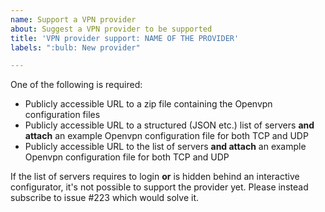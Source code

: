 ```yaml
---
name: Support a VPN provider
about: Suggest a VPN provider to be supported
title: 'VPN provider support: NAME OF THE PROVIDER'
labels: ":bulb: New provider"

---
```


One of the following is required:

- Publicly accessible URL to a zip file containing the Openvpn configuration files
- Publicly accessible URL to a structured (JSON etc.) list of servers **and attach** an example Openvpn configuration file for both TCP and UDP
- Publicly accessible URL to the list of servers **and attach** an example Openvpn configuration file for both TCP and UDP

If the list of servers requires to login **or** is hidden behind an interactive configurator,
it's not possible to support the provider yet. Please instead subscribe to issue #223 which would solve it.
